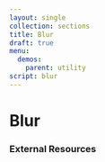 ```yaml
---
layout: single
collection: sections
title: Blur
draft: true
menu:
  demos:
    parent: utility
script: blur
---
```


# Blur

### External Resources
